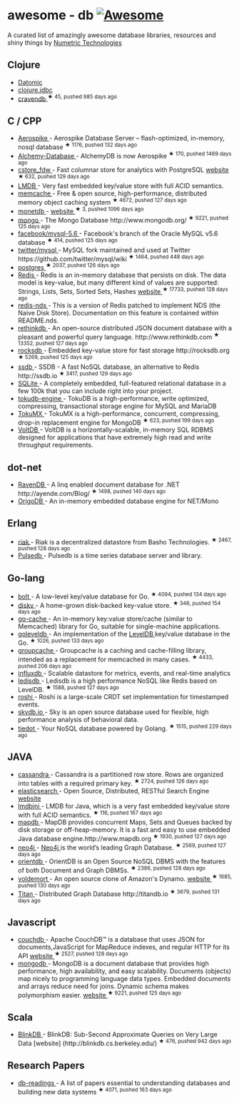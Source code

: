 <h1>
 ﻿awesome - db
 <a href="https://github.com/sindresorhus/awesome">
  <img alt="Awesome" src="https://cdn.rawgit.com/sindresorhus/awesome/d7305f38d29fed78fa85652e3a63e154dd8e8829/media/badge.svg"/>
 </a>
</h1>
<p>
 A curated list of amazingly awesome database libraries, resources and shiny things by
 <a href="https://www.numetriclabz.com/">
  Numetric Technologies
 </a>
</p>
<h2>
 Clojure
</h2>
<ul>
 <li>
  <a href="http://www.datomic.com/">
   Datomic
  </a>
 </li>
 <li>
  <a href="https://github.com/niwibe/clojure.jdbc">
   clojure.jdbc
  </a>
 </li>
 <li>
  <a href="https://github.com/robashton/cravendb">
   cravendb
  </a>
  <sup>
   &#9733 45, pushed 985 days ago
  </sup>
 </li>
</ul>
<h2>
 C / CPP
</h2>
<ul>
 <li>
  <a href="https://github.com/aerospike/aerospike-server">
   Aerospike
  </a>
  - Aerospike Database Server – flash-optimized, in-memory, nosql database
  <sup>
   &#9733 1176, pushed 132 days ago
  </sup>
 </li>
 <li>
  <a href="https://github.com/JakSprats/Alchemy-Database">
   Alchemy-Database
  </a>
  - AlchemyDB is now Aerospike
  <sup>
   &#9733 170, pushed 1469 days ago
  </sup>
 </li>
 <li>
  <a href="https://github.com/citusdata/cstore_fdw">
   cstore_fdw
  </a>
  - Fast columnar store for analytics with PostgreSQL
  <a href="http://citusdata.github.io/cstore_fdw/">
   website
  </a>
  <sup>
   &#9733 632, pushed 129 days ago
  </sup>
 </li>
 <li>
  <a href="http://symas.com/mdb/">
   LMDB
  </a>
  - Very fast embedded key/value store with full ACID semantics.
 </li>
 <li>
  <a href="https://github.com/memcached/memcached">
   memcache
  </a>
  - Free & open source, high-performance, distributed memory object caching system
  <sup>
   &#9733 4672, pushed 127 days ago
  </sup>
 </li>
 <li>
  <a href="https://github.com/snaga/monetdb">
   monetdb
  </a>
  -
  <a href="https://www.monetdb.org/">
   website
  </a>
  <sup>
   &#9733 3, pushed 1096 days ago
  </sup>
 </li>
 <li>
  <a href="https://github.com/mongodb/mongo">
   mongo
  </a>
  - The Mongo Database http://www.mongodb.org/
  <sup>
   &#9733 9221, pushed 125 days ago
  </sup>
 </li>
 <li>
  <a href="https://github.com/facebook/mysql-5.6">
   facebook/mysql-5.6
  </a>
  - Facebook's branch of the Oracle MySQL v5.6 database
  <sup>
   &#9733 414, pushed 125 days ago
  </sup>
 </li>
 <li>
  <a href="https://github.com/twitter/mysql">
   twitter/mysql
  </a>
  - MySQL fork maintained and used at Twitter https://github.com/twitter/mysql/wiki
  <sup>
   &#9733 1464, pushed 448 days ago
  </sup>
 </li>
 <li>
  <a href="https://github.com/postgres/postgres">
   postgres
  </a>
  <sup>
   &#9733 2037, pushed 126 days ago
  </sup>
 </li>
 <li>
  <a href="https://github.com/antirez/redis">
   Redis
  </a>
  - Redis is an in-memory database that persists on disk. The data model is key-value, but many different kind of values are supported: Strings, Lists, Sets, Sorted Sets, Hashes
  <a href="http://redis.io">
   website
  </a>
  <sup>
   &#9733 17733, pushed 128 days ago
  </sup>
 </li>
 <li>
  <a href="https://github.com/mpalmer/redis/tree/nds-2.6">
   redis-nds
  </a>
  - This is a version of Redis patched to implement NDS (the Naive Disk Store). Documentation on this feature is contained within README.nds.
 </li>
 <li>
  <a href="https://github.com/rethinkdb/rethinkdb">
   rethinkdb
  </a>
  - An open-source distributed JSON document database with a pleasant and powerful query language. http://www.rethinkdb.com
  <sup>
   &#9733 13352, pushed 127 days ago
  </sup>
 </li>
 <li>
  <a href="https://github.com/facebook/rocksdb">
   rocksdb
  </a>
  - Embedded key-value store for fast storage http://rocksdb.org
  <sup>
   &#9733 5269, pushed 125 days ago
  </sup>
 </li>
 <li>
  <a href="https://github.com/ideawu/ssdb">
   ssdb
  </a>
  - SSDB - A fast NoSQL database, an alternative to Redis http://ssdb.io
  <sup>
   &#9733 3417, pushed 129 days ago
  </sup>
 </li>
 <li>
  <a href="http://www.sqlite.org/">
   SQLite
  </a>
  - A completely embedded, full-featured relational database in a few 100k that you can include right into your project.
 </li>
 <li>
  <a href="https://github.com/Tokutek/tokudb-engine">
   tokudb-engine
  </a>
  - TokuDB is a high-performance, write optimized, compressing, transactional storage engine for MySQL and MariaDB
 </li>
 <li>
  <a href="https://github.com/Tokutek/mongo">
   TokuMX
  </a>
  - TokuMX is a high-performance, concurrent, compressing, drop-in replacement engine for MongoDB
  <sup>
   &#9733 623, pushed 199 days ago
  </sup>
 </li>
 <li>
  <a href="https://github.com/VoltDB/voltdb/">
   VoltDB
  </a>
  - VoltDB is a horizontally-scalable, in-memory SQL RDBMS designed for applications that have extremely high read and write throughput requirements.
 </li>
</ul>
<h2>
 dot-net
</h2>
<ul>
 <li>
  <a href="https://github.com/ravendb/ravendb">
   RavenDB
  </a>
  - A linq enabled document database for .NET http://ayende.com/Blog/
  <sup>
   &#9733 1498, pushed 140 days ago
  </sup>
 </li>
 <li>
  <a href="http://dev.origodb.com">
   OrigoDB
  </a>
  - An in-memory embedded database engine for NET/Mono
 </li>
</ul>
<h2>
 Erlang
</h2>
<ul>
 <li>
  <a href="https://github.com/basho/riak">
   riak
  </a>
  - Riak is a decentralized datastore from Basho Technologies.
  <sup>
   &#9733 2467, pushed 128 days ago
  </sup>
 </li>
 <li>
  <a href="http://pulsedb.io">
   Pulsedb
  </a>
  - Pulsedb is a time series database server and library.
 </li>
</ul>
<h2>
 Go-lang
</h2>
<ul>
 <li>
  <a href="https://github.com/boltdb/bolt">
   bolt
  </a>
  - A low-level key/value database for Go.
  <sup>
   &#9733 4094, pushed 134 days ago
  </sup>
 </li>
 <li>
  <a href="https://github.com/peterbourgon/diskv">
   diskv
  </a>
  - A home-grown disk-backed key-value store.
  <sup>
   &#9733 346, pushed 154 days ago
  </sup>
 </li>
 <li>
  <a href="https://github.com/pmylund/go-cache">
   go-cache
  </a>
  - An in-memory key:value store/cache (similar to Memcached) library for Go, suitable for single-machine applications.
 </li>
 <li>
  <a href="https://github.com/syndtr/goleveldb">
   goleveldb
  </a>
  - An implementation of the
  <a href="https://code.google.com/p/leveldb/">
   LevelDB
  </a>
  key/value database in the Go.
  <sup>
   &#9733 1026, pushed 133 days ago
  </sup>
 </li>
 <li>
  <a href="https://github.com/golang/groupcache">
   groupcache
  </a>
  - Groupcache is a caching and cache-filling library, intended as a replacement for memcached in many cases.
  <sup>
   &#9733 4433, pushed 206 days ago
  </sup>
 </li>
 <li>
  <a href="https://github.com/influxdb/influxdb">
   influxdb
  </a>
  - Scalable datastore for metrics, events, and real-time analytics
 </li>
 <li>
  <a href="https://github.com/siddontang/ledisdb">
   ledisdb
  </a>
  - Ledisdb is a high performance NoSQL like Redis based on LevelDB.
  <sup>
   &#9733 1588, pushed 127 days ago
  </sup>
 </li>
 <li>
  <a href="https://github.com/soundcloud/roshi/">
   roshi
  </a>
  - Roshi is a large-scale CRDT set implementation for timestamped events.
 </li>
 <li>
  <a href="https://github.com/skydb/sky">
   skydb.io
  </a>
  - Sky is an open source database used for flexible, high performance analysis of behavioral data.
 </li>
 <li>
  <a href="https://github.com/HouzuoGuo/tiedot">
   tiedot
  </a>
  - Your NoSQL database powered by Golang.
  <sup>
   &#9733 1515, pushed 229 days ago
  </sup>
 </li>
</ul>
<h2>
 JAVA
</h2>
<ul>
 <li>
  <a href="https://github.com/apache/cassandra">
   cassandra
  </a>
  - Cassandra is a partitioned row store. Rows are organized into tables with a required primary key.
  <sup>
   &#9733 2724, pushed 126 days ago
  </sup>
 </li>
 <li>
  <a href="https://github.com/elasticsearch/elasticsearch">
   elasticsearch
  </a>
  - Open Source, Distributed, RESTful Search Engine
  <a href="http://elasticsearch.org">
   website
  </a>
 </li>
 <li>
  <a href="https://github.com/deephacks/lmdbjni">
   lmdbjni
  </a>
  - LMDB for Java, which is a very fast embedded key/value store with full ACID semantics.
  <sup>
   &#9733 116, pushed 167 days ago
  </sup>
 </li>
 <li>
  <a href="https://github.com/jankotek/MapDB">
   mapdb
  </a>
  - MapDB provides concurrent Maps, Sets and Queues backed by disk storage or off-heap-memory. It is a fast and easy to use embedded Java database engine.http://www.mapdb.org
  <sup>
   &#9733 1930, pushed 127 days ago
  </sup>
 </li>
 <li>
  <a href="https://github.com/neo4j/neo4j">
   neo4j
  </a>
  -
  <a href="http://neo4j.org">
   Neo4j
  </a>
  is the world’s leading Graph Database.
  <sup>
   &#9733 2569, pushed 127 days ago
  </sup>
 </li>
 <li>
  <a href="https://github.com/orientechnologies/orientdb">
   orientdb
  </a>
  - OrientDB is an Open Source NoSQL DBMS with the features of both Document and Graph DBMSs.
  <sup>
   &#9733 2386, pushed 128 days ago
  </sup>
 </li>
 <li>
  <a href="https://github.com/voldemort/voldemort">
   voldemort
  </a>
  - An open source clone of Amazon's Dynamo.
  <a href="http://project-voldemort.com">
   website
  </a>
  <sup>
   &#9733 1685, pushed 130 days ago
  </sup>
 </li>
 <li>
  <a href="https://github.com/thinkaurelius/titan">
   Titan
  </a>
  - Distributed Graph Database http://titandb.io
  <sup>
   &#9733 3679, pushed 131 days ago
  </sup>
 </li>
</ul>
<h2>
 Javascript
</h2>
<ul>
 <li>
  <a href="https://github.com/apache/couchdb">
   couchdb
  </a>
  - Apache CouchDB™ is a database that uses JSON for documents,JavaScript for MapReduce indexes, and regular HTTP for its API
  <a href="http://couchdb.apache.org/">
   website
  </a>
  <sup>
   &#9733 2527, pushed 128 days ago
  </sup>
 </li>
 <li>
  <a href="https://github.com/mongodb/mongo">
   mongodb
  </a>
  - MongoDB is a document database that provides high performance, high availability, and easy scalability. Documents (objects) map nicely to programming language data types. Embedded documents and arrays reduce need for joins. Dynamic schema makes polymorphism easier.
  <a href="https://www.mongodb.org/">
   website
  </a>
  <sup>
   &#9733 9221, pushed 125 days ago
  </sup>
 </li>
</ul>
<h2>
 Scala
</h2>
<ul>
 <li>
  <a href="https://github.com/sameeragarwal/blinkdb">
   BlinkDB
  </a>
  - BlinkDB: Sub-Second Approximate Queries on Very Large Data [website]    (http://blinkdb.cs.berkeley.edu/)
  <sup>
   &#9733 476, pushed 942 days ago
  </sup>
 </li>
</ul>
<h2>
 Research Papers
</h2>
<ul>
 <li>
  <a href="https://github.com/rxin/db-readings">
   db-readings
  </a>
  - A list of papers essential to understanding databases and building new data systems
  <sup>
   &#9733 4071, pushed 163 days ago
  </sup>
 </li>
</ul>
